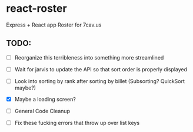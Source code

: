 # react-roster
 Express + React app Roster for 7cav.us

## TODO:

- [ ] Reorganize this terribleness into something more streamlined
- [ ] Wait for jarvis to update the API so that sort order is properly displayed
- [ ] Look into sorting by rank after sorting by billet (Subsorting? QuickSort maybe?)
- [x] Maybe a loading screen?
- [ ] General Code Cleanup
- [ ] Fix these fucking errors that throw up over list keys

